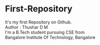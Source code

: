 # First-Repository
It's my first Repository on Github.
<br/>
Author : Thushar D M
<br/>
I'm a B.Tech student pursuing CSE from<br/>Bangalore Institute Of Technology, Bangalore
